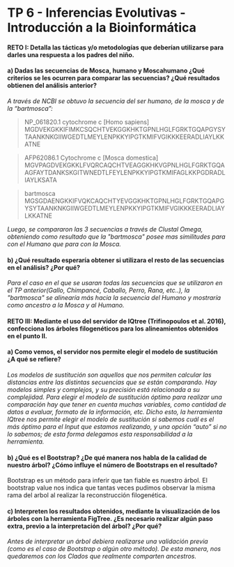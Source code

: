 # TP 6 - Inferencias Evolutivas - Introducción a la Bioinformática

#### RETO I: Detalla las tácticas y/o metodologías que deberían utilizarse para darles una respuesta a los padres del niño.

#### a) Dadas las secuencias de Mosca, humano y Moscahumano ¿Qué criterios se les ocurren para comparar las secuencias? ¿Qué resultados obtienen del análisis anterior?

*A través de NCBI se obtuvo la secuencia del ser humano, de la mosca y de la “bartmosca”:*
>NP_061820.1 cytochrome c [Homo sapiens]
MGDVEKGKKIFIMKCSQCHTVEKGGKHKTGPNLHGLFGRKTGQAPGYSYTAANKNKGIIWGEDTLMEYLENPKKYIPGTKMIFVGIKKKEERADLIAYLKKATNE

>AFP62086.1 Cytochrome c [Mosca domestica]
MGVPAGDVEKGKKLFVQRCAQCHTVEAGGKHKVGPNLHGLFGRKTGQAAGFAYTDANKSKGITWNEDTLFEYLENPKKYIPGTKMIFAGLKKPGDRADLIAYLKSATA

>bartmosca
MGSGDAENGKKIFVQKCAQCHTYEVGGKHKTGPNLHGLFGRKTGQAPGYSYTAANKNKGIIWGEDTLMEYLENPKKYIPGTKMIFVGIKKKEERADLIAYLKKATNE

*Luego, se compararon las 3 secuencias a través de Clustal Omega, obteniendo como resultado que la "bartmosca" posee mas similitudes para con el Humano que para con la Mosca.*

#### b) ¿Qué resultado esperaría obtener si utilizara el resto de las secuencias en el análisis? ¿Por qué?

*Para el caso en el que se usaran todas las secuencias que se utilizaron en el TP anterior(Gallo, Chimpancé, Caballo, Perro, Rana, etc..), la "bartmosca" se alinearía más hacia la secuencia del Humano y mostraría como ancestro a la Mosca y al Humano.*

#### RETO III: Mediante el uso del servidor de ​IQtree ​(Trifinopoulos et al. 2016)​, confecciona los árboles filogenéticos para los alineamientos obtenidos en el punto II.

#### a) Como vemos, el servidor nos permite elegir el modelo de sustitución ¿A qué se refiere?

*Los modelos de sustitución son aquellos que nos permiten calcular las distancias entre las distintas secuencias que se están comparando. Hay modelos simples y complejos, y su precisión está relacionada a su complejidad. Para elegir el modelo de sustitución óptimo para realizar una comparación hay que tener en cuenta muchas variables, como cantidad de datos a evaluar, formato de la información, etc. Dicho esto, la herramienta IQtree nos permite elegir el modelo de sustitución si sabemos cuál es el más óptimo para el Input que estamos realizando, y una opción “auto” si no lo sabemos; de esta forma delegamos esta responsabilidad a la herramienta.*

#### b) ¿Qué es el Bootstrap? ¿De qué manera nos habla de la calidad de nuestro árbol? ¿Cómo influye el número de Bootstraps en el resultado?

Bootstrap es un método para inferir que tan fiable es nuestro árbol. El bootstrap value nos indica que tantas veces pudimos observar la misma rama del arbol al realizar la reconstrucción filogenética.

#### c) Interpreten los resultados obtenidos, mediante la visualización de los árboles con la herramienta ​FigTree​. ¿Es necesario realizar algún paso extra, previo a la interpretación del árbol? ¿Por qué?

*Antes de interpretar un árbol debiera realizarse una validación previa (como es el caso de Bootstrap o algún otro método). De esta manera, nos quedaremos con los Clados que realmente comparten ancestros.*